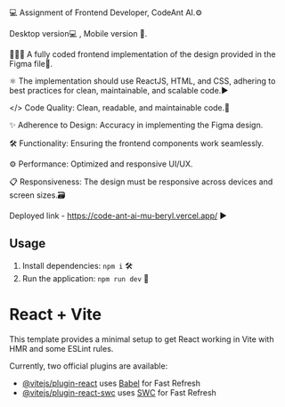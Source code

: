 💻 Assignment of Frontend Developer, CodeAnt AI.⚙️

Desktop version💻 , Mobile version 📱.

👨🏻‍💻 A fully coded frontend implementation of the design provided in the Figma file🎨.
 
⚛️ The implementation should use ReactJS, HTML, and CSS, adhering to best practices for clean,
maintainable, and scalable code.▶️

</> Code Quality: Clean, readable, and maintainable code.📌

✨ Adherence to Design: Accuracy in implementing the Figma design.

🛠️ Functionality: Ensuring the frontend components work seamlessly.

⚙️ Performance: Optimized and responsive UI/UX.

📋 Responsiveness: The design must be responsive across devices and screen sizes.🗃️

Deployed link - https://code-ant-ai-mu-beryl.vercel.app/ ▶️


## Usage
1. Install dependencies: `npm i` 🛠
2. Run the application: `npm run dev` 🚀


# React + Vite

This template provides a minimal setup to get React working in Vite with HMR and some ESLint rules.

Currently, two official plugins are available:

- [@vitejs/plugin-react](https://github.com/vitejs/vite-plugin-react/blob/main/packages/plugin-react/README.md) uses [Babel](https://babeljs.io/) for Fast Refresh
- [@vitejs/plugin-react-swc](https://github.com/vitejs/vite-plugin-react-swc) uses [SWC](https://swc.rs/) for Fast Refresh
